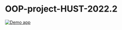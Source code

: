 # OOP-project-HUST-2022.2
[![Demo app](https://i.imgur.com/Sx1D15m.png)](https://youtu.be/42tGFzzr7GE)

